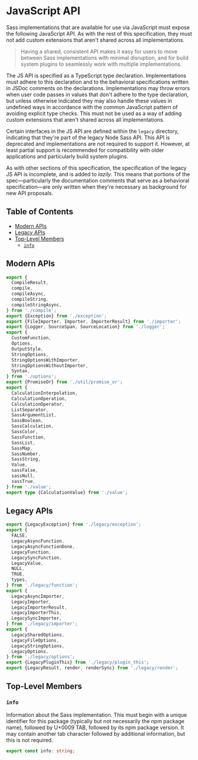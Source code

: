 # JavaScript API

Sass implementations that are available for use via JavaScript must expose the
following JavaScript API. As with the rest of this specification, they must not
add custom extensions that aren't shared across all implementations.

> Having a shared, consistent API makes it easy for users to move between Sass
> implementations with minimal disruption, and for build system plugins to
> seamlessly work with multiple implementations.

The JS API is specified as a TypeScript type declaration. Implementations must
adhere to this declaration and to the behavioral specifications written in JSDoc
comments on the declarations. Implementations may throw errors when user code
passes in values that don't adhere to the type declaration, but unless otherwise
indicated they may also handle these values in undefined ways in accordance with
the common JavaScript pattern of avoiding explicit type checks. This must not be
used as a way of adding custom extensions that aren't shared across all
implementations.

Certain interfaces in the JS API are defined within the `legacy` directory,
indicating that they're part of the legacy Node Sass API. This API is deprecated
and implementations are not required to support it. However, at least partial
support is recommended for compatibility with older applications and
particularly build system plugins.

As with other sections of this specification, the specification of the legacy JS
API is incomplete, and is added to *lazily*. This means that portions of the
spec—particularly the documentation comments that serve as a behavioral
specification—are only written when they're necessary as background for new API
proposals.

## Table of Contents

* [Modern APIs](#modern-apis)
* [Legacy APIs](#legacy-apis)
* [Top-Level Members](#top-level-members)
  * [`info`](#info)

## Modern APIs

```ts
export {
  CompileResult,
  compile,
  compileAsync,
  compileString,
  compileStringAsync,
} from './compile';
export {Exception} from './exception';
export {FileImporter, Importer, ImporterResult} from './importer';
export {Logger, SourceSpan, SourceLocation} from './logger';
export {
  CustomFunction,
  Options,
  OutputStyle,
  StringOptions,
  StringOptionsWithImporter,
  StringOptionsWithoutImporter,
  Syntax,
} from './options';
export {PromiseOr} from './util/promise_or';
export {
  CalculationInterpolation,
  CalculationOperation,
  CalculationOperator,
  ListSeparator,
  SassArgumentList,
  SassBoolean,
  SassCalculation,
  SassColor,
  SassFunction,
  SassList,
  SassMap,
  SassNumber,
  SassString,
  Value,
  sassFalse,
  sassNull,
  sassTrue,
} from './value';
export type {CalculationValue} from './value';
```

## Legacy APIs

```ts
export {LegacyException} from './legacy/exception';
export {
  FALSE,
  LegacyAsyncFunction,
  LegacyAsyncFunctionDone,
  LegacyFunction,
  LegacySyncFunction,
  LegacyValue,
  NULL,
  TRUE,
  types,
} from './legacy/function';
export {
  LegacyAsyncImporter,
  LegacyImporter,
  LegacyImporterResult,
  LegacyImporterThis,
  LegacySyncImporter,
} from './legacy/importer';
export {
  LegacySharedOptions,
  LegacyFileOptions,
  LegacyStringOptions,
  LegacyOptions,
} from './legacy/options';
export {LegacyPluginThis} from './legacy/plugin_this';
export {LegacyResult, render, renderSync} from './legacy/render';
```

## Top-Level Members

### `info`

Information about the Sass implementation. This must begin with a unique
identifier for this package (typically but not necessarily the npm package
name), followed by U+0009 TAB, followed by its npm package version. It may
contain another tab character followed by additional information, but this is
not required.

```ts
export const info: string;
```
